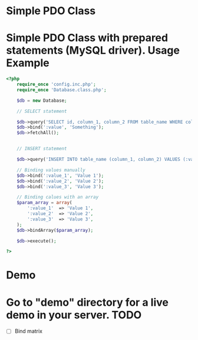 Simple PDO Class
==============

Simple PDO Class with prepared statements (MySQL driver).
Usage Example
=============
```php
<?php
	require_once 'config.inc.php';
	require_once 'Database.class.php';

	$db = new Database;

	// SELECT statement

	$db->query('SELECT id, column_1, column_2 FROM table_name WHERE column_3 = :value');
	$db->bind(':value', 'Something');
	$db->fetchAll();


	// INSERT statement

	$db->query('INSERT INTO table_name (column_1, column_2) VALUES (:value_1, :value_2, :value3)');

	// Binding values manually
	$db->bind(':value_1', 'Value 1');
	$db->bind(':value_2', 'Value 2');
	$db->bind(':value_3', 'Value 3');

	// Binding calues with an array
	$param_array = array(
		':value_1'	=> 'Value 1',
		':value_2'	=> 'Value 2',
		':value_3'	=> 'Value 3',
	);
	$db->bindArray($param_array);

	$db->execute();

?>
```
Demo
=============
Go to "demo" directory for a live demo in your server.
TODO
=============
- [ ] Bind matrix